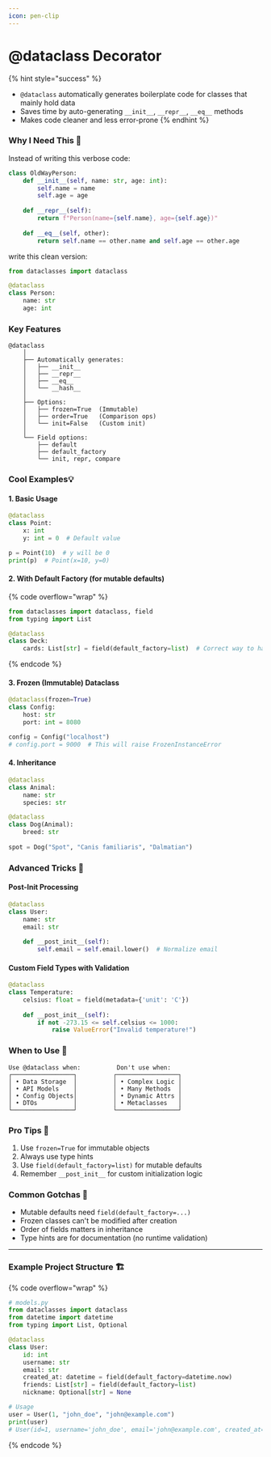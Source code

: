 ```yaml
---
icon: pen-clip
---
```


# @dataclass Decorator

{% hint style="success" %}
* `@dataclass` automatically generates boilerplate code for classes that mainly hold data
* Saves time by auto-generating `__init__`, `__repr__`, `__eq__` methods
* Makes code cleaner and less error-prone
{% endhint %}

### Why I Need This 🤔

Instead of writing this verbose code:

```python
class OldWayPerson:
    def __init__(self, name: str, age: int):
        self.name = name
        self.age = age
    
    def __repr__(self):
        return f"Person(name={self.name}, age={self.age})"
    
    def __eq__(self, other):
        return self.name == other.name and self.age == other.age
```

write this clean version:

```python
from dataclasses import dataclass

@dataclass
class Person:
    name: str
    age: int
```

### Key Features

```ascii
@dataclass
    │
    ├── Automatically generates: 
    │   ├── __init__
    │   ├── __repr__
    │   ├── __eq__
    │   └── __hash__
    │
    ├── Options:
    │   ├── frozen=True  (Immutable)
    │   ├── order=True   (Comparison ops)
    │   └── init=False   (Custom init)
    │
    └── Field options:
        ├── default
        ├── default_factory
        └── init, repr, compare
```

### Cool Examples💡

#### 1. Basic Usage

```python
@dataclass
class Point:
    x: int
    y: int = 0  # Default value

p = Point(10)  # y will be 0
print(p)  # Point(x=10, y=0)
```

#### 2. With Default Factory (for mutable defaults)

{% code overflow="wrap" %}
```python
from dataclasses import dataclass, field
from typing import List

@dataclass
class Deck:
    cards: List[str] = field(default_factory=list)  # Correct way to handle mutable defaults!
```
{% endcode %}

#### 3. Frozen (Immutable) Dataclass

```python
@dataclass(frozen=True)
class Config:
    host: str
    port: int = 8080

config = Config("localhost")
# config.port = 9000  # This will raise FrozenInstanceError
```

#### 4. Inheritance

```python
@dataclass
class Animal:
    name: str
    species: str

@dataclass
class Dog(Animal):
    breed: str
    
spot = Dog("Spot", "Canis familiaris", "Dalmatian")
```

### Advanced Tricks 🎩

#### Post-Init Processing

```python
@dataclass
class User:
    name: str
    email: str
    
    def __post_init__(self):
        self.email = self.email.lower()  # Normalize email
```

#### Custom Field Types with Validation

```python
@dataclass
class Temperature:
    celsius: float = field(metadata={'unit': 'C'})
    
    def __post_init__(self):
        if not -273.15 <= self.celsius <= 1000:
            raise ValueError("Invalid temperature!")
```

### When to Use 🎯

```ascii
Use @dataclass when:          Don't use when:
┌─────────────────┐          ┌─────────────────┐
│ • Data Storage  │          │ • Complex Logic │
│ • API Models    │          │ • Many Methods  │
│ • Config Objects│          │ • Dynamic Attrs │
│ • DTOs          │          │ • Metaclasses   │
└─────────────────┘          └─────────────────┘
```

### Pro Tips 💪

1. Use `frozen=True` for immutable objects
2. Always use type hints
3. Use `field(default_factory=list)` for mutable defaults
4. Remember `__post_init__` for custom initialization logic

### Common Gotchas 🚨

* Mutable defaults need `field(default_factory=...)`
* Frozen classes can't be modified after creation
* Order of fields matters in inheritance
* Type hints are for documentation (no runtime validation)

***

### Example Project Structure 🏗️

{% code overflow="wrap" %}
```python
# models.py
from dataclasses import dataclass
from datetime import datetime
from typing import List, Optional

@dataclass
class User:
    id: int
    username: str
    email: str
    created_at: datetime = field(default_factory=datetime.now)
    friends: List[str] = field(default_factory=list)
    nickname: Optional[str] = None

# Usage
user = User(1, "john_doe", "john@example.com")
print(user)  
# User(id=1, username='john_doe', email='john@example.com', created_at=datetime(...), friends=[], nickname=None)
```
{% endcode %}


